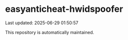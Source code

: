 # easyanticheat-hwidspoofer

Last updated: 2025-06-29 01:50:57

This repository is automatically maintained.
